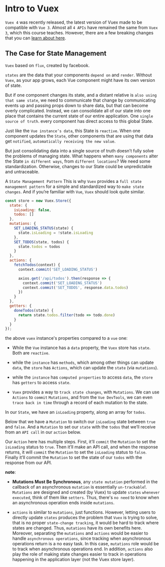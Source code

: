 # Intro to Vuex
`Vuex 4` was recently released, the latest version of Vuex made to be compatible with `Vue 3`. Almost all `4 APIs` have remained the same from `Vuex 3`, which this course teaches. However, there are a few breaking changes that you can [learn about here](https://next.vuex.vuejs.org/guide/migrating-to-4-0-from-3-x.html#installation-process).

## The Case for State Management
`Vuex` based on `flux`, created by facebook.

`states` are the data that your components `depend on` and `render`. Without `Vuex`, as your app grows, each Vue component might have its own version of state.

But if one component changes its state, and a distant relative is `also using that same state`, we need to communicate that change by communicating events up and passing props down to share data, but that can become overly complicated. Instead, we can consolidate all of our state into one place that contains the current state of our entire application. One `single source of truth`. every component has direct access to this global State.

Just like the `Vue instance’s data`, this State is `reactive`. When one component updates the `State`, other components that are using that data get `notified`, `automatically receiving the new value`.

But just consolidating data into a single source of truth doesn’t fully solve the problems of managing state. What happens when `many components` alter the State `in different ways`, from `different locations`? We need some standardization. Otherwise, changes to our State could be unpredictable and untraceable.

A `State Management Pattern` This is why `Vuex` provides a `full state management pattern` for a simple and standardized way to `make state changes`. And if you’re familiar with `Vue`, `Vuex` should look quite similar.

```js
const store = new Vuex.Store({
  state: {
    isLoading: false,
    todos: []
  },
  mutations: {
    SET_LOADING_STATUS(state) {
      state.isLoading = !state.isLoading
    },
    SET_TODOS(state, todos) {
      state.todos = todos
    }
  },
  actions: {
    fetchTodos(context) {
      context.commit('SET_LOADING_STATUS')

      axios.get('/api/todos').then(response => {
        context.commit('SET_LOADING_STATUS')
        context.commit('SET_TODOS', response.data.todos)
      })
    }
  },
  getters: {
    doneTodos(state) {
      return state.todos.filter(todo => todo.done)
    }
  }
});
```

the above `vuex` instance's properties compared to a `vue` one:
* While the `Vue` instance has a `data` property, the `Vuex` store has `state`. Both are `reactive`.

* while the `instance` has `methods`, which among other things can update `data`, the `store` has `Actions`, which can update the `state` (via `mutations`).

* while the `instance` has `computed properties` to access `data`, the `store` has `getters` to access `state`.

* `Vuex` provides a way to `track state changes`, with `Mutations`. We can use `Actions` to `commit` `Mutations`, and from the `Vue DevTools`, we can even `trace back in time` through a record of each mutation to the state.

In our `State`, we have an `isLoading` property, along an array for `todos`.

Below that we have a `Mutation` to switch our `isLoading` state between `true` and `false`. And a `Mutation` to set our `state` with the `todos` that we’ll receive from an `API call` in our `action` below.

Our `Action` here has multiple steps. First, it’ll `commit` the `Mutation` to set the `isLoading` status to `true`. Then it’ll make an API call, and when the response returns, it will `commit` the `Mutation` to set the `isLoading` status to `false`. Finally it’ll commit the `Mutation` to set the state of our `todos` with the response from our API.

**note**:
* **Mutations Must Be Synchronous**, any `state mutation` performed in the callback of an asynchronous `mutation` is essentially `un-trackable`!. `Mutations` are designed and created (by Vuex) to update `states` `whenever executed`, think of them like `setters`. Thus, there's `no need` to know when an asynchronous operation ends inside `mutations`.

* `actions` is similar to `mutations`, just functions. However, letting users to directly update `states` produces the problem that `Vuex` is trying to solve, that is no proper `state-change tracking`, it would be hard to track where states are changed. Thus, `mutations` have its own benefits here. Moreover, separating the `mutations` and `actions` would be easier to handle `asynchronous operations`, since tracking when asynchronous operations return is a no easy task. In this case, `mutations` role would be to track when asynchronous operations end. In addition, `actions` also play the role of making state changes easier to track in operations happening in the application layer (not the Vuex store layer).


